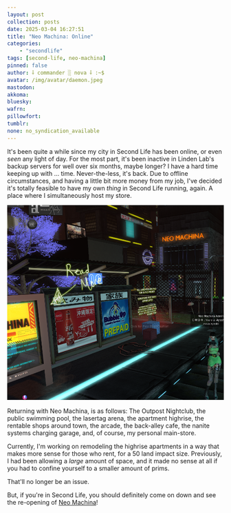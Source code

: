 ```yaml
---
layout: post
collection: posts
date: 2025-03-04 16:27:51
title: "Neo Machina: Online"
categories:
    - "secondlife"
tags: [second-life, neo-machina]
pinned: false
author: ⸸ commander ░ nova ⸸ :~$
avatar: /img/avatar/daemon.jpeg
mastodon: 
akkoma: 
bluesky: 
wafrn: 
pillowfort: 
tumblr: 
none: no_syndication_available 
---
```

It's been quite a while since my city in Second Life has been online, or even *seen* any light of day. For the most part, it's been inactive in Linden Lab's backup servers for well over six months, maybe longer? I have a hard time keeping up with ... time. Never-the-less, it's back. Due to offline circumstances, and having a little bit more money from my job, I've decided it's totally feasible to have my own *thing* in Second Life running, again. A place where I simultaneously host my store.

<img src="/img/posts/neo-machina-returns-again/Screenshot from 2025-03-04 10-24-30.png">

Returning with Neo Machina, is as follows: The Outpost Nightclub, the public swimming pool, the lasertag arena, the apartment highrise, the rentable shops around town, the arcade, the back-alley cafe, the nanite systems charging garage, and, of course, my personal main-store.

Currently, I'm working on remodeling the highrise apartments in a way that makes more sense for those who rent, for a 50 land impact size. Previously, I had been allowing a *large* amount of space, and it made no sense at all if you had to confine yourself to a smaller amount of prims.

That'll no longer be an issue.

But, if you're in Second Life, you should definitely come on down and see the re-opening of <a href="http://maps.secondlife.com/secondlife/Neo%20Machina/87/116/23" target="_blank">Neo Machina</a>!

